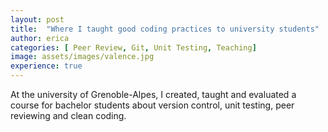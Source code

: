 ```yaml
---
layout: post
title:  "Where I taught good coding practices to university students"
author: erica
categories: [ Peer Review, Git, Unit Testing, Teaching]
image: assets/images/valence.jpg
experience: true
---
```


At the university of Grenoble-Alpes, I created, taught and evaluated a course for bachelor students about version control, unit testing, peer reviewing and clean coding. 
